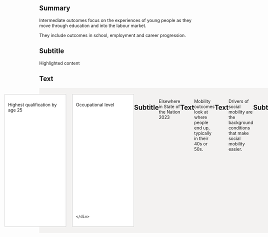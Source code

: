## Summary
Intermediate outcomes focus on the experiences of young people as they move through education and into the labour market.

They include outcomes in school, employment and career progression.

## Subtitle
Highlighted content

## Text
<div style="display: flex; align-content: flex-start; justify-content: center; width: 775px; padding: 20px; background-color: #f3f2f1;">
    <div style="width: calc(50% - 10px); margin-right: 20px; padding: 10px; background-color: #fff; border: 1px solid #ccc;">
        <p class="govuk-body">Highest qualification by age 25</p>
        <a href="/intermediate_outcomes/16_to_24_years/highest_qualification_by_age_25">
            <div style="width: 175px; height: 315px;">
                <div id="map1" class="map-container" style="position: absolute; margin-top: -170px; width: 348px; height: 629px; transform: scale(.5);"></div>
            </div>
        </a>
    </div>
    <div style="width: calc(50% - 10px); padding: 10px; background-color: #fff; border: 1px solid #ccc;">
        <p class="govuk-body">Occupational level</p>
        <a href="/intermediate_outcomes/25_to_29_years/occupational_level">
            <div style="width: 175px; height: 315px;">
                <div id="map2" class="map-container" style="position: absolute; margin-top: -170px; width: 348px; height: 629px; transform: scale(.5);"></div>
            </div>
        </a>

    </div>
</div>
<script>
    (function() {
        let map1 = new Choropleth(
            'map1',
            `${location.protocol}//${location.host}/static/data/International_Territorial_Level_2_(January_2021)_UK_BUC_V2.json`,
            `${location.protocol}//${location.host}/static/data/IN23.csv`,
            { 'nameField': 'Area_name', 'valueField': 'Value', 'areaField': 'ITL221NM', 'allowRollover': false, 'allowZoom': false, 'allowZoomOnClick': false }
        )

        let map2 = new Choropleth(
            'map2',
            `${location.protocol}//${location.host}/static/data/International_Territorial_Level_2_(January_2021)_UK_BUC_V2.json`,
            `${location.protocol}//${location.host}/static/data/IN33.csv`,
            { 'nameField': 'Area_name', 'valueField': 'Value', 'areaField': 'ITL221NM', 'allowRollover': false, 'allowZoom': false, 'allowZoomOnClick': false }
        )
    })()
</script>

## Subtitle
Elsewhere in State of the Nation 2023

## Text
Mobility outcomes look at where people end up, typically in their 40s or 50s.

## Text
Drivers of social mobility are the background conditions that make social mobility easier.

## Subtitle
Read more 

## Text
<u>Intermediate outcomes in State of the Nation 2023</u> on GOV.UK.
